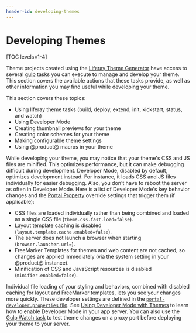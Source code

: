 ```yaml
---
header-id: developing-themes
---
```


# Developing Themes

[TOC levels=1-4]

Theme projects created using the 
[Liferay Theme Generator](/developer/frameworks/-/knowledge_base/7-2/creating-themes-with-the-liferay-theme-generator) 
have access to several 
[gulp](https://www.npmjs.com/package/gulp) 
tasks you can execute to manage and develop your theme. This section covers the 
available actions that these tasks provide, as well as other information you may 
find useful while developing your theme. 

This section covers these topics:

- Using liferay theme tasks (build, deploy, extend, init, kickstart, status, and watch)
- Using Developer Mode
- Creating thumbnail previews for your theme
- Creating color schemes for your theme
- Making configurable theme settings
- Using @product@ macros in your theme

While developing your theme, you may notice that your theme's CSS and JS files 
are minified. This optimizes performance, but it can make debugging difficult 
during development. Developer Mode, disabled by default, optimizes development 
instead. For instance, it loads CSS and JS files individually for easier 
debugging. Also, you don't have to reboot the server as often in Developer Mode. 
Here is a list of Developer Mode's key behavior changes and the 
[Portal Property](https://docs.liferay.com/portal/7.2-latest/propertiesdoc/portal.properties.html)
override settings that trigger them (if applicable):

- CSS files are loaded individually rather than being combined and loaded as a
  single CSS file (`theme.css.fast.load=false`).
- Layout template caching is disabled (`layout.template.cache.enabled=false`).
- The server does not launch a browser when starting (`browser.launcher.url=`).
- FreeMarker Templates for themes and web content are not cached, so changes
  are applied immediately (via the system setting in your @product@ instance).
- Minification of CSS and JavaScript resources is disabled
  (`minifier.enabled=false`).

Individual file loading of your styling and behaviors, combined with disabled
caching for layout and FreeMarker templates, lets you see your changes more 
quickly. These developer settings are defined in the 
[`portal-developer.properties` file](https://github.com/liferay/liferay-portal/blob/7.2.x/portal-impl/src/portal-developer.properties). 
See 
[Using Developer Mode with Themes](/developer/frameworks/-/knowledge_base/7-2/using-developer-mode-with-themes) 
to learn how to enable Developer Mode in your app server. You can also use the 
[Gulp Watch task](/developer/frameworks/-/knowledge_base/7-2/automatically-deploying-theme-changes) 
to test theme changes on a proxy port before deploying your theme to your 
server. 
